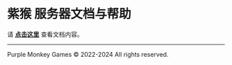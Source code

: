 # 紫猴 服务器文档与帮助

请 [**点击这里**](https://purplemonkeymc.github.io/Documentation/welcome.html) 查看文档内容。

___
Purple Monkey Games © 2022-2024
All rights reserved.
